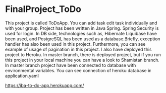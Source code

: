 # FinalProject_ToDo

This project is called ToDoApp. You can add task edit task individually and with your group. Project has been written in Java Spring. Spring Security is used for login. In DB side,
technologies such as, Hibernate Liquibase have been used, and PostgreSQL has been used as a database.Briefly, exception handler has also been used in this project. Furthermore, you can see example of usage of pagination in this project. I also have deployed this project to Heroku. In master branch, there is deployed project, but if you run this project in your local machine you can have a look to Shamistan branch. In master branch project have been connected to database with environmental variables. You can see connection of heroku database in application.yaml

 https://iba-to-do-app.herokuapp.com/
